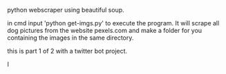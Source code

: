 python webscraper using beautiful soup.

in cmd input 'python get-imgs.py' to execute the program. It will scrape all dog pictures from the website pexels.com and make a folder for you containing the images in the same directory.

this is part 1 of 2 with a twitter bot project.

I 